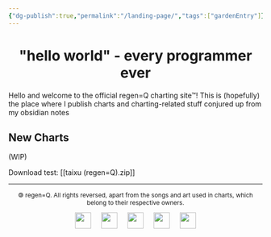 ```yaml
---
{"dg-publish":true,"permalink":"/landing-page/","tags":["gardenEntry"]}
---
```


<h1 style="text-align: center;">"hello world" - every programmer ever</h1>
Hello and welcome to the official regen=Q charting site™! This is (hopefully) the place where I publish charts and charting-related stuff conjured up from my obsidian notes

## New Charts
(WIP)

Download test: [[taixu (regen=Q).zip]]

---
<p style="text-align: center; font-size: 12px;">🄯 regen=Q. All rights reversed, apart from the songs and art used in charts, which belong to their respective owners.</p>
<div style="display: flex; flex-direction: row; justify-content: center; gap: 20px;">
	<a href="https://www.youtube.com/@regen-Q"><img src="youtube.svg" width="32"></a>
	<a href="https://space.bilibili.com/3546594718780149"><img src="bilibili.svg" width="32"></a>
	<a href="https://regenq.itch.io/"><img src="itch.svg" width="32"></a>
	<a href="https://bsky.app/profile/regen-q.bsky.social"><img src="bluesky.svg" width="32"></a>
	<a href="https://github.com/keannyooi"><img src="github.svg" width="32"></a>
</div>